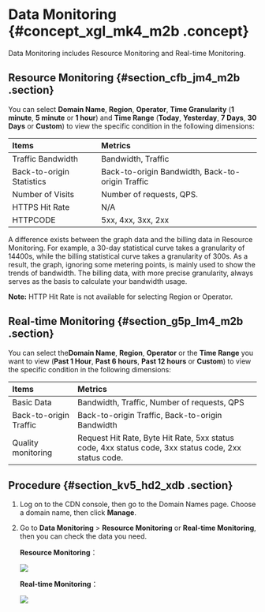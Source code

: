 # Data Monitoring {#concept_xgl_mk4_m2b .concept}

Data Monitoring includes Resource Monitoring and Real-time Monitoring.

## Resource Monitoring {#section_cfb_jm4_m2b .section}

You can select **Domain Name**, **Region**, **Operator**, **Time Granularity** \(**1 minute**, **5 minute** or **1 hour**\) and **Time Range** \(**Today**, **Yesterday**, **7 Days**, **30 Days** or **Custom**\) to view the specific condition in the following dimensions:

|Items|Metrics|
|:----|:------|
|Traffic Bandwidth|Bandwidth, Traffic|
|Back-to-origin Statistics|Back-to-origin Bandwidth, Back-to-origin Traffic|
|Number of Visits|Number of requests, QPS.|
|HTTPS Hit Rate|N/A|
|HTTPCODE|5xx, 4xx, 3xx, 2xx|

A difference exists between the graph data and the billing data in Resource Monitoring. For example, a 30-day statistical curve takes a granularity of 14400s, while the billing statistical curve takes a granularity of 300s. As a result, the graph, ignoring some metering points, is mainly used to show the trends of bandwidth. The billing data, with more precise granularity, always serves as the basis to calculate your bandwidth usage.

**Note:** HTTP Hit Rate is not available for selecting Region or Operator.

## Real-time Monitoring {#section_g5p_lm4_m2b .section}

You can select the**Domain Name**, **Region**, **Operator** or the **Time Range** you want to view \(**Past 1 Hour**, **Past 6 hours**, **Past 12 hours** or **Custom**\) to view the specific condition in the following dimensions:

|Items|Metrics|
|:----|:------|
|Basic Data|Bandwidth, Traffic, Number of requests, QPS|
|Back-to-origin Traffic|Back-to-origin Traffic, Back-to-origin Bandwidth|
|Quality monitoring|Request Hit Rate, Byte Hit Rate, 5xx status code, 4xx status code, 3xx status code, 2xx status code.|

## Procedure {#section_kv5_hd2_xdb .section}

1.  Log on to the CDN console, then go to the Domain Names page. Choose a domain name, then click **Manage**.
2.  Go to **Data Monitoring** \> **Resource Monitoring** or **Real-time Monitoring**, then you can check the data you need.

    **Resource Monitoring**：

    ![](http://static-aliyun-doc.oss-cn-hangzhou.aliyuncs.com/assets/img/15915/15332790608908_en-US.png)

    **Real-time Monitoring**：

    ![](http://static-aliyun-doc.oss-cn-hangzhou.aliyuncs.com/assets/img/15915/15332790618909_en-US.png)


